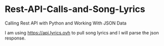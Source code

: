# Rest-API-Calls-and-Song-Lyrics
Calling Rest API with Python and Working With JSON Data

I am using https://api.lyrics.ovh to pull song lyrics and I will parse the json response.
